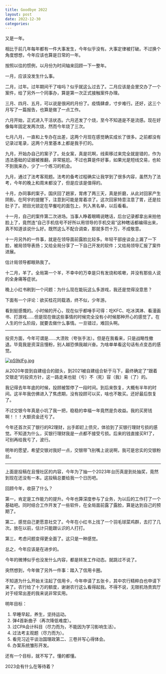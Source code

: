```yaml
---
title: Goodbye 2022
layout: post
date: 2022-12-30
categories: 
---
```


又是一年。

相比于前几年每年都有一件大事发生，今年似乎没有。大事定律被打破。不过换个角度想想，今年应该也算是日常的一年。

按照以往的惯例，以月份为时间轴来回顾一下一整年。

一月，应该没发生什么事。

二月，过年。过年期间干了啥吗？似乎就这么过去了。二月应该是会里交办了一个案件，给了另外一个同事办，算是第一次正式接触案件办理。

三月、四月、五月，可以说是很闲的月份了。疫情肆虐，寸步难行。还好，这三个月写了一篇报告，也算是做了一点工作。

六月开始，正式进入干活状态。六月还发了个烧，至今不知道是不是流感。现在好像每年固定发两次烧，然而今年烧了三次。

七月八月，一直和上专办在出差，这两个月现在感觉确实成长了很多。之前都没有记录过笔录，这两个月里基本上都是我手打的。

九月，开始办自己的案子了。处女案，真是坑啊，线索移过来完全就是错的，作为违法基础的证据被推翻，非常尴尬。不过也算是件好事，如果光是短线交易，也轮不到我来办，少了一个练习的机会。

九月，通过了法考客观题。法考的备考过程确实让我学到了很多内容，虽然为了法考，今年的晚上和周末都没了，但是应该是值得的。

十月，办同事的案子。国庆回了趟家，胃疼了两三天，真是折磨，从此对回家产生阴影。在阿宇的提醒下，注意到可能是胃着凉了。这次回家特意注意了胃，还是拉肚子了。把目光锁定在早餐吃的面包上，列入黑名单，以后看看。

十一月，自己的案件第二次进场。当事人睁着眼睛说瞎话，后台记录都拿出来拍他脸上了，竟然连“自己手机信号不好所以用领导的手机交易”这种瞎话都编得出来，真不知道该说什么好。既然这么不配合调查，那就多罚十万，不成敬意。

十一月另外的一件事，就是在领导面前露脸比较多。年轻干部座谈会上漏了一下脸，被局领导表扬；又给全局分享了一下自己开发的软件；又给局领导汇报了案件进展。

估计局领导都眼熟我了。

十二月，羊了。全局第一个羊，不幸中的万幸是只有发烧和咳嗽，并没有那些人说的全身痛等症状。

晚上小红书刷到一个问题：为什么现在能玩这么多游戏，我还是觉得没意思？

下面有一个评论：欲买桂花同载酒，终不似，少年游。

看到挺感慨的。小时候的开心，现在似乎都唾手可得：吃KFC、吃冰淇淋、看漫画书、打游戏......但是现在做这些事情的时候完全没有小时候那种开心的感觉了。在人生的什么阶段，就要去做什么事情。一旦错过，难回头啊。

---

投资方面，今年可谓是......大溃败（夸张手法）。但是在我看来，只是战略性撤退。毕竟我是资深且慢粉，别人越恐惧我越兴奋。为啥单单看这句话有点变态的感觉。

[![pS9klFg.jpg](https://s1.ax1x.com/2022/12/30/pS9klFg.jpg)](https://imgse.com/i/pS9klFg)

从2020年尝到自建组合的甜头，到2021被自建组合斩于马下，最终确定了“跟着交银走”的投资方针，这一路走来也挺（亏）不（死）容（我）易（了）的。

我记得去年年底的时候，投顾被暂停了一段时间。到后来恢复，大概有半年的时间。这半年我仿佛进入了焦虑期，没有投顾可以买，啥也不敢买。还好最后恢复了。

不过交银今年真是小坑了我一把，稳稳的幸福一年竟然是负收益。我的买房钱啊！！！大额资金还亏了。

今年还首次买了银行的R2理财，出手即赶上债灾，体验到了买银行理财亏损的感觉。不知道为什么，买银行理财我是一点都不接受亏损。后来的钱直接买R1了，可别再给我亏了，波行。

明年的愿望，希望交银对我好一点，交银带飞别嘴上说说啊，我可是忠实的交银粉丝。

---

上面是投稿在且慢社区的内容，今年为了抽一个2023年台历真是到处抽奖，竟然到现在还没有一本。这投稿总要给我一个日历吧。

回顾今年，收获了什么？

第一，肯定是工作能力的提升。今年也算深度参与了业务，为以后的工作打了一个基础吧。同时结合工作开发了一些软件，在全局面前露了露脸，算是达到自己的预期了。

第二，感觉自己更愿意社交了。今年在小红书上找了一个羽毛球菜鸡群，去打了几次。放在以前，估计只能跟认识的人打打。

第三，考虑问题变得更全面了。这只是一种感觉。

总之，今年应该是在进步的。

今年的微博似乎也没发什么内容，都是转发工作动态。就跳过不说了。

突然想到，今年做了另外一件事：踏入了信用卡圈。

不知道为什么开始关注起了信用卡，今年申请了五张卡，其中农行精粹白也申请下来了。农行给了十万的额度，谢谢农行这么看得起我。不得不说，无限机场贵宾厅对于经常出差的我来说非常实用。

明年目标：

1. 早睡早起，养生，坚持运动。
2. 弹4首新曲子（再次降低难度）。
3. 过CPA会计科目（尽力而为，不能因为学习影响生活）。
4. 过法考主观题（尽力而为）。
5. 看完习近平谈治国理政第二、三卷并写心得体会。
6. 办案系统雏形开发。

还有一个目标，就不写了。懂的都懂。

2023会有什么在等待着？


